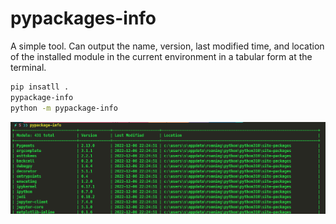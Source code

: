 # pypackages-info
A simple tool. Can output the name, version, last modified time, and location of the installed module in the current environment in a tabular form at the terminal.


```bash
pip insatll .
pypackage-info
python -m pypackage-info
```

![1695647724716](image/readme/1695647724716.png)
